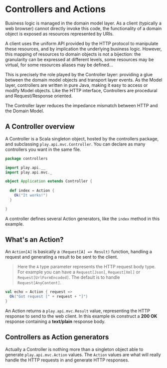 # Controllers and Actions

Business logic is managed in the domain model layer. As a client (typically a web browser) cannot directly invoke this code, the functionality of a domain object is exposed as resources represented by URIs.

A client uses the uniform API provided by the HTTP protocol to manipulate these resources, and by implication the underlying business logic. However, this mapping of resources to domain objects is not a bijection: the granularity can be expressed at different levels, some resources may be virtual, for some resources aliases may be defined…

This is precisely the role played by the Controller layer: providing a glue between the domain model objects and transport layer events. As the Model layer, controllers are written in pure Java, making it easy to access or modify Model objects. Like the HTTP interface, Controllers are procedural and Request/Response oriented.

The Controller layer reduces the impedance mismatch between HTTP and the Domain Model.

## A Controller overview

A Controller is a Scala singleton object, hosted by the controllers package, and subclassing `play.api.mvc.Controller`. You can declare as many controllers you want in the same file.

```scala
package controllers

import play.api.__
import play.api.mvc._

object Application extends Controller {
  
  def index = Action {
    Ok("It works!")
  }

}
```

A controller defines several Action generators, like the `index` method in this example.

## What's an Action?

An `Action[A]` is basically a `(Request[A] => Result)` function, handling a request and generating a result to be sent to the client.

> Here the `A` type parameter represents the HTTP request body type. For example you can have a `Request[Json]`, `Request[Xml]` or `Request[UrlFormEncoded]`. The default is to handle `Request[AnyContent]`.

```scala
val echo = Action { request =>
  Ok("Got request [" + request + "]")
}
```

An Action returns a `play.api.mvc.Result` value, representing the HTTP response to send to the web client. In this example `Ok` construct a **200 OK** response containing a **text/plain** response body.

## Controllers as Action generators

Actually a Controller is nothing more than a singleton object able to generate `play.api.mvc.Action` values. The `Action` values are what will really handle the HTTP requests in and generate HTTP responses.


